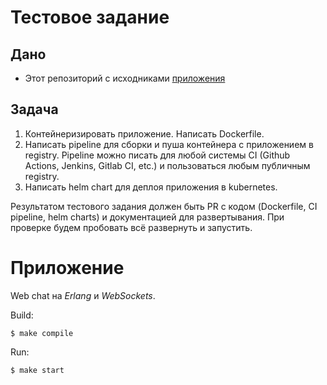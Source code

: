 # Тестовое задание

## Дано

- Этот репозиторий с исходниками [приложения](#Приложение)

## Задача

1. Контейнеризировать приложение. Написать Dockerfile.
1. Написать pipeline для сборки и пуша контейнера с приложением в registry. Pipeline можно писать для любой системы CI (Github Actions, Jenkins, Gitlab CI, etc.) и пользоваться любым публичным registry.
1. Написать helm chart для деплоя приложения в kubernetes.

Результатом тестового задания должен быть PR с кодом (Dockerfile, CI pipeline, helm charts) и документацией для развертывания.
При проверке будем пробовать всё развернуть и запустить.

# Приложение

Web chat на _Erlang_ и _WebSockets_.

Build:

```shell
$ make compile
```

Run:

```shell
$ make start
```
